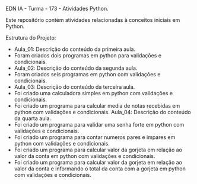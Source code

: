 EDN IA - Turma - 173 - Atividades Python.

Este repositório contém atividades relacionadas à conceitos iniciais em Python.

Estrutura do Projeto:

- Aula_01: Descrição do conteúdo da primeira aula.
- Foram criados dois programas em python para validações e condicionais.
- Aula_02: Descrição do conteúdo da segunda aula.
- Foram criados seis programas em python com validações e condicionais.
- Aula_03: Descrição do conteúdo da terceira aula.
- Foi criado uma calculadora simples em python com validações e condicionais.
- Foi criado um programa para calcular media de notas recebidas em python com validações e condicionais.
Aula_04: Descrição do conteúdo da quarta aula.
- Foi criado um programa para validar uma senha forte em python com validações e condicionais.
- Foi criado um programa para contar numeros pares e impares em python com validações e condicionais.
- Foi criado um programa para calcular valor da gorjeta em relação ao valor da conta em python com validações e condicionais.
- Foi criado um programa para calcular valor da gorjeta em relação ao valor da conta e informando o total da conta com a gorjeta em python com validações e condicionais.


